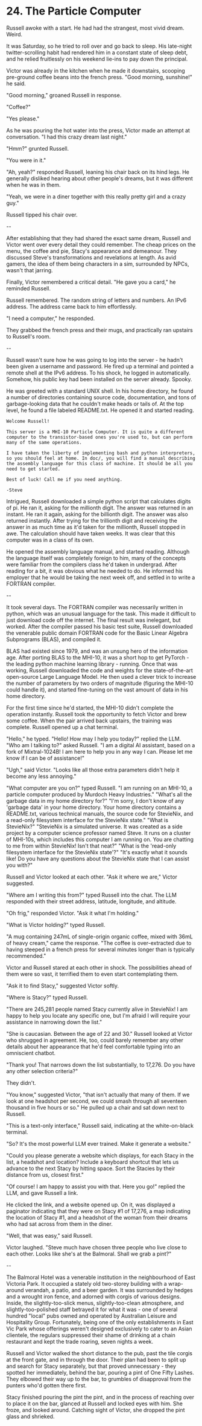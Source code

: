 # 24. The Particle Computer

Russell awoke with a start. He had had the strangest, most vivid dream. Weird.

It was Saturday, so he tried to roll over and go back to sleep. His late-night twitter-scrolling habit had rendered him in a constant state of sleep debt, and he relied fruitlessly on his weekend lie-ins to pay down the principal.

Victor was already in the kitchen when he made it downstairs, scooping pre-ground coffee beans into the french press. "Good morning, sunshine!" he said.

"Good morning," groaned Russell in response.

"Coffee?"

"Yes please."

As he was pouring the hot water into the press, Victor made an attempt at conversation. "I had this crazy dream last night."

"Hmm?" grunted Russell.

"You were in it."

"Ah, yeah?" responded Russell, leaning his chair back on its hind legs. He generally disliked hearing about other people's dreams, but it was different when he was in them.

"Yeah, we were in a diner together with this really pretty girl and a crazy guy."

Russell tipped his chair over.

--

After establishing that they had shared the exact same dream, Russell and Victor went over every detail they could remember. The cheap prices on the menu, the coffee and pie, Stacy's appearance and demeanour. They discussed Steve's transformations and revelations at length. As avid gamers, the idea of them being characters in a sim, surrounded by NPCs, wasn't that jarring.

Finally, Victor remembered a critical detail. "He gave you a card," he reminded Russell.

Russell remembered. The random string of letters and numbers. An IPv6 address. The address came back to him effortlessly.

"I need a computer," he responded.

They grabbed the french press and their mugs, and practically ran upstairs to Russell's room.

--

Russell wasn't sure how he was going to log into the server - he hadn't been given a username and password. He fired up a terminal and pointed a remote shell at the IPv6 address. To his shock, he logged in automatically. Somehow, his public key had been installed on the server already. Spooky.

He was greeted with a standard UNIX shell. In his home directory, he found a number of directories containing source code, documentation, and tons of garbage-looking data that he couldn't make heads or tails of. At the top level, he found a file labeled README.txt. He opened it and started reading.

```
Welcome Russell!

This server is a MHI-10 Particle Computer. It is quite a different computer to the transistor-based ones you're used to, but can perform many of the same operations.

I have taken the liberty of implementing bash and python interpreters, so you should feel at home. In doc/, you will find a manual describing the assembly language for this class of machine. It should be all you need to get started.

Best of luck! Call me if you need anything.

-Steve
```

Intrigued, Russell downloaded a simple python script that calculates digits of pi. He ran it, asking for the millionth digit. The answer was returned in an instant. He ran it again, asking for the billionth digit. The answer was also returned instantly. After trying for the trillionth digit and receiving the answer in as much time as it'd taken for the millionth, Russell stopped in awe. The calculation should have taken weeks. It was clear that this computer was in a class of its own.

He opened the assembly language manual, and started reading. Although the language itself was completely foreign to him, many of the concepts were familiar from the compilers class he'd taken in undergrad. After reading for a bit, it was obvious what he needed to do. He informed his employer that he would be taking the next week off, and settled in to write a FORTRAN compiler.

--

It took several days. The FORTRAN compiler was necessarily written in python, which was an unusual language for the task. This made it difficult to just download code off the internet. The final result was inelegant, but worked. After the compiler passed his basic test suite, Russell downloaded the venerable public domain FORTRAN code for the Basic Linear Algebra Subprograms (BLAS), and compiled it.

BLAS had existed since 1979, and was an unsung hero of the information age. After porting BLAS to the MHI-10, it was a short hop to get PyTorch - the leading python machine learning library - running. Once that was working, Russell downloaded the code and weights for the state-of-the-art open-source Large Language Model. He then used a clever trick to increase the number of parameters by two orders of magnitude (figuring the MHI-10 could handle it), and started fine-tuning on the vast amount of data in his home directory.

For the first time since he'd started, the MHI-10 didn't complete the operation instantly. Russell took the opportunity to fetch Victor and brew some coffee. When the pair arrived back upstairs, the training was complete. Russell opened up a chat terminal.

"Hello," he typed.
"Hello! How may I help you today?" replied the LLM.
"Who am I talking to?" asked Russell.
"I am a digital AI assistant, based on a fork of Mixtral-1024B! I am here to help you in any way I can. Please let me know if I can be of assistance!"

"Ugh," said Victor. "Looks like all those extra parameters didn't help it become any less annoying."

"What computer are you on?" typed Russell.
"I am running on an MHI-10, a particle computer produced by Murdoch Heavy Industries."
"What's all the garbage data in my home directory for?"
"I'm sorry, I don't know of any 'garbage data' in your home directory. Your home directory contains a README.txt, various technical manuals, the source code for StevieNix, and a read-only filesystem interface for the StevieNix state."
"What is StevieNix?"
"StevieNix is a simulated universe. It was created as a side project by a computer science professor named Steve. It runs on a cluster of MHI-10s, which includes this computer I am running on. You are chatting to me from within StevieNix! Isn't that neat?"
"What is the 'read-only filesystem interface for the StevieNix state'?"
"It's exactly what it sounds like! Do you have any questions about the StevieNix state that I can assist you with?"

Russell and Victor looked at each other. "Ask it where we are," Victor suggested.

"Where am I writing this from?" typed Russell into the chat. The LLM responded with their street address, latitude, longitude, and altitude.

"Oh frig," responded Victor. "Ask it what I'm holding."

"What is Victor holding?" typed Russell.

"A mug containing 247mL of single-origin organic coffee, mixed with 36mL of heavy cream," came the response. "The coffee is over-extracted due to having steeped in a french press for several minutes longer than is typically recommended."

Victor and Russell stared at each other in shock. The possibilities ahead of them were so vast, it terrified them to even start contemplating them.

"Ask it to find Stacy," suggested Victor softly.

"Where is Stacy?" typed Russell.

"There are 245,281 people named Stacy currently alive in StevieNix! I am happy to help you locate any specific one, but I'm afraid I will require your assistance in narrowing down the list."

"She is caucasian. Between the age of 22 and 30." Russell looked at Victor who shrugged in agreement. He, too, could barely remember any other details about her appearance that he'd feel comfortable typing into an omniscient chatbot.

"Thank you! That narrows down the list substantially, to 17,276. Do you have any other selection criteria?"

They didn't.

"You know," suggested Victor, "that isn't actually that many of them. If we look at one headshot per second, we could smash through all seventeen thousand in five hours or so." He pulled up a chair and sat down next to Russell.

"This is a text-only interface," Russell said, indicating at the white-on-black terminal.

"So? It's the most powerful LLM ever trained. Make it generate a website."

"Could you please generate a website which displays, for each Stacy in the list, a headshot and location? Include a keyboard shortcut that lets us advance to the next Stacy by hitting space. Sort the Stacies by their distance from us, closest first."

"Of course! I am happy to assist you with that. Here you go!" replied the LLM, and gave Russell a link.

He clicked the link, and a website opened up. On it, was displayed a paginator indicating that they were on Stacy #1 of 17,276, a map indicating the location of Stacy #1, and a headshot of the woman from their dreams who had sat across from them in the diner.

"Well, that was easy," said Russell.

Victor laughed. "Steve much have chosen three people who live close to each other. Looks like she's at the Balmoral. Shall we grab a pint?"

--

The Balmoral Hotel was a venerable institution in the neighbourhood of East Victoria Park. It occupied a stately old two-storey building with a wrap-around verandah, a patio, and a beer garden. It was surrounded by hedges and a wrought iron fence, and adorned with corgis of various designs. Inside, the slightly-too-slick menus, slightly-too-clean atmosphere, and slightly-too-polished staff betrayed it for what it was - one of several hundred "local" pubs owned and operated by Australian Leisure and Hospitality Group. Fortunately, being one of the only establishments in East Vic Park whose offerings weren't designed exclusively to cater to an Asian clientele, the regulars suppressed their shame of drinking at a chain restaurant and kept the trade roaring, seven nights a week.

Russell and Victor walked the short distance to the pub, past the tile corgis at the front gate, and in through the door. Their plan had been to split up and search for Stacy separately, but that proved unnecessary - they spotted her immediately, behind the bar, pouring a pint of One Fifty Lashes. They elbowed their way up to the bar, to grumbles of disapproval from the punters who'd gotten there first.

Stacy finished pouring the pint the pint, and in the process of reaching over to place it on the bar, glanced at Russell and locked eyes with him. She froze, and looked around. Catching sight of Victor, she dropped the pint glass and shrieked.
